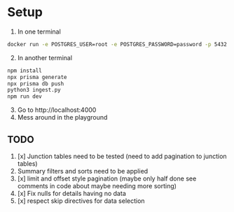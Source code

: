 # Setup

1. In one terminal

```sh
docker run -e POSTGRES_USER=root -e POSTGRES_PASSWORD=password -p 5432:5432 postgres
```

2. In another terminal
```sh
npm install
npx prisma generate
npx prisma db push
python3 ingest.py
npm run dev
```

3. Go to http://localhost:4000
4. Mess around in the playground

## TODO

1. [x] Junction tables need to be tested (need to add pagination to junction tables)
2. Summary filters and sorts need to be applied
3. [x] limit and offset style pagination (maybe only half done see comments in code about maybe needing more sorting)
4. [x] Fix nulls for details having no data
5. [x] respect skip directives for data selection

